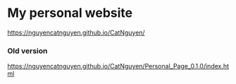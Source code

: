 # My personal website

https://nguyencatnguyen.github.io/CatNguyen/


### Old version
https://nguyencatnguyen.github.io/CatNguyen/Personal_Page_0.1.0/index.html
